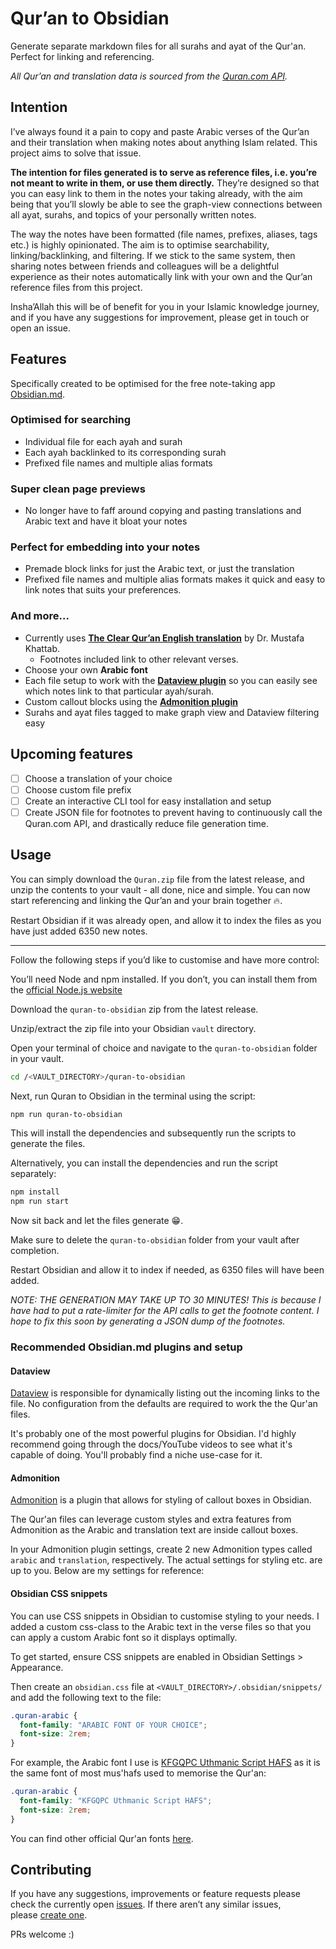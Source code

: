 # Qur’an to Obsidian

Generate separate markdown files for all surahs and ayat of the Qur'an. Perfect for linking and referencing.

_All Qur’an and translation data is sourced from the [Quran.com API](https://quran.api-docs.io/)._

## Intention

I’ve always found it a pain to copy and paste Arabic verses of the Qur’an and their translation when making notes about anything Islam related. This project aims to solve that issue.

**The intention for files generated is to serve as reference files, i.e. you’re not meant to write in them, or use them directly.** They’re designed so that you can easy link to them in the notes your taking already, with the aim being that you’ll slowly be able to see the graph-view connections between all ayat, surahs, and topics of your personally written notes.

The way the notes have been formatted (file names, prefixes, aliases, tags etc.) is highly opinionated. The aim is to optimise searchability, linking/backlinking, and filtering. If we stick to the same system, then sharing notes between friends and colleagues will be a delightful experience as their notes automatically link with your own and the Qur’an reference files from this project.

Insha’Allah this will be of benefit for you in your Islamic knowledge journey, and if you have any suggestions for improvement, please get in touch or open an issue.

## Features

Specifically created to be optimised for the free note-taking app [Obsidian.md](https://obsidian.md/).

### Optimised for searching

- Individual file for each ayah and surah
- Each ayah backlinked to its corresponding surah
- Prefixed file names and multiple alias formats

### Super clean page previews

- No longer have to faff around copying and pasting translations and Arabic text and have it bloat your notes

### Perfect for embedding into your notes

- Premade block links for just the Arabic text, or just the translation
- Prefixed file names and multiple alias formats makes it quick and easy to link notes that suits your preferences.

### And more…

- Currently uses [**The Clear Qur’an English translation**](https://theclearquran.org/about-the-translation/) by Dr. Mustafa Khattab.
  - Footnotes included link to other relevant verses.
- Choose your own **Arabic font**
- Each file setup to work with the [**Dataview plugin**](https://github.com/blacksmithgu/obsidian-dataview) so you can easily see which notes link to that particular ayah/surah.
- Custom callout blocks using the [**Admonition plugin**](https://github.com/valentine195/obsidian-admonition)
- Surahs and ayat files tagged to make graph view and Dataview filtering easy

## Upcoming features

- [ ] Choose a translation of your choice
- [ ] Choose custom file prefix
- [ ] Create an interactive CLI tool for easy installation and setup
- [ ] Create JSON file for footnotes to prevent having to continuously call the Quran.com API, and drastically reduce file generation time.

## Usage

You can simply download the `Quran.zip` file from the latest release, and unzip the contents to your vault - all done, nice and simple. You can now start referencing and linking the Qur’an and your brain together 🔥.

Restart Obsidian if it was already open, and allow it to index the files as you have just added 6350 new notes.

---

Follow the following steps if you’d like to customise and have more control:

You’ll need Node and npm installed. If you don’t, you can install them from the [official Node.js website](https://nodejs.org/)

Download the `quran-to-obsidian` zip from the latest release.

Unzip/extract the zip file into your Obsidian `vault` directory.

Open your terminal of choice and navigate to the `quran-to-obsidian` folder in your vault.

```bash
cd /<VAULT_DIRECTORY>/quran-to-obsidian
```

Next, run Quran to Obsidian in the terminal using the script:

```bash
npm run quran-to-obsidian
```

This will install the dependencies and subsequently run the scripts to generate the files.

Alternatively, you can install the dependencies and run the script separately:

```bash
npm install
npm run start
```

Now sit back and let the files generate 😁.

Make sure to delete the `quran-to-obsidian` folder from your vault after completion.

Restart Obsidian and allow it to index if needed, as 6350 files will have been added.

_NOTE: THE GENERATION MAY TAKE UP TO 30 MINUTES! This is because I have had to put a rate-limiter for the API calls to get the footnote content. I hope to fix this soon by generating a JSON dump of the footnotes._

### Recommended Obsidian.md plugins and setup

#### Dataview

[Dataview](https://github.com/blacksmithgu/obsidian-dataview) is responsible for dynamically listing out the incoming links to the file. No configuration from the defaults are required to work the the Qur'an files.

It's probably one of the most powerful plugins for Obsidian. I'd highly recommend going through the docs/YouTube videos to see what it's capable of doing. You'll probably find a niche use-case for it.

#### Admonition

[Admonition](https://github.com/valentine195/obsidian-admonition) is a plugin that allows for styling of callout boxes in Obsidian.

The Qur'an files can leverage custom styles and extra features from Admonition as the Arabic and translation text are inside callout boxes.

In your Admonition plugin settings, create 2 new Admonition types called `arabic` and `translation`, respectively. The actual settings for styling etc. are up to you. Below are my settings for reference:

#### Obsidian CSS snippets

You can use CSS snippets in Obsidian to customise styling to your needs. I added a custom css-class to the Arabic text in the verse files so that you can apply a custom Arabic font so it displays optimally.

To get started, ensure CSS snippets are enabled in Obsidian Settings > Appearance.

Then create an `obsidian.css` file at `<VAULT_DIRECTORY>/.obsidian/snippets/` and add the following text to the file:

```css
.quran-arabic {
  font-family: "ARABIC FONT OF YOUR CHOICE";
  font-size: 2rem;
}
```

For example, the Arabic font I use is [KFGQPC Uthmanic Script HAFS](https://arabicfonts.net/fonts/kfgqpc-uthmanic-script-hafs-regular) as it is the same font of most mus'hafs used to memorise the Qur'an:

```css
.quran-arabic {
  font-family: "KFGQPC Uthmanic Script HAFS";
  font-size: 2rem;
}
```

You can find other official Qur'an fonts [here](https://fonts.qurancomplex.gov.sa/).

## Contributing

If you have any suggestions, improvements or feature requests please check the currently open [issues](https://github.com/subaanqasim/quran-to-obsidian/issues). If there aren’t any similar issues, please [create one](https://github.com/subaanqasim/quran-to-obsidian/issues/new).

PRs welcome :)
